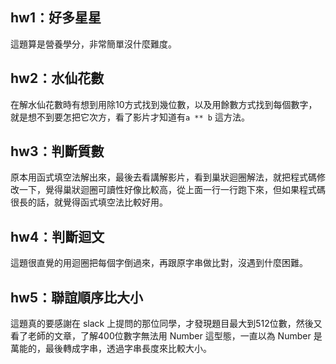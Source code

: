## hw1：好多星星
這題算是營養學分，非常簡單沒什麼難度。
## hw2：水仙花數
在解水仙花數時有想到用除10方式找到幾位數，以及用餘數方式找到每個數字，就是想不到要怎把它次方，看了影片才知道有`a ** b` 這方法。
## hw3：判斷質數
原本用函式填空法解出來，最後去看講解影片，看到巢狀迴圈解法，就把程式碼修改一下，覺得巢狀迴圈可讀性好像比較高，從上面一行一行跑下來，但如果程式碼很長的話，就覺得函式填空法比較好用。
## hw4：判斷迴文
這題很直覺的用迴圈把每個字倒過來，再跟原字串做比對，沒遇到什麼困難。
## hw5：聯誼順序比大小
這題真的要感謝在 slack 上提問的那位同學，才發現題目最大到512位數，然後又看了老師的文章，了解400位數字無法用 Number 這型態，一直以為 Number 是萬能的，最後轉成字串，透過字串長度來比較大小。